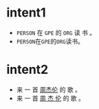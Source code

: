 # intent1
* `PERSON` 在 `GPE` 的 `ORG` 读 书 。
* `PERSON`在`GPE`的`ORG`读书。

# intent2
* 来 一 首 [周杰伦](歌手名) 的 歌 。
* 来 一 首 [周 杰 伦](歌手名) 的 歌 。
